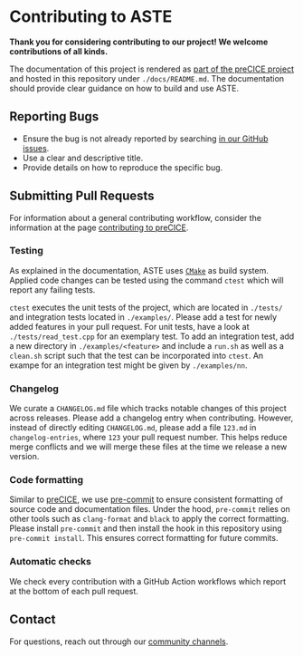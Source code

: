 # Contributing to ASTE

**Thank you for considering contributing to our project! We welcome contributions of all kinds.**

The documentation of this project is rendered as [part of the preCICE project](https://precice.org/tooling-aste.html) and hosted in this repository under `./docs/README.md`. The documentation should provide clear guidance on how to build and use ASTE.

## Reporting Bugs

- Ensure the bug is not already reported by searching [in our GitHub issues](https://github.com/precice/aste/issues).
- Use a clear and descriptive title.
- Provide details on how to reproduce the specific bug.

## Submitting Pull Requests

For information about a general contributing workflow, consider the information at the page [contributing to preCICE](https://precice.org/community-contribute-to-precice.html).

### Testing

As explained in the documentation, ASTE uses [`CMake`](https://cmake.org/) as build system. Applied code changes can be tested using the command `ctest` which will report any failing tests.

`ctest` executes the unit tests of the project, which are located in `./tests/` and integration tests located in `./examples/`. Please add a test for newly added features in your pull request. For unit tests, have a look at `./tests/read_test.cpp` for an exemplary test. To add an integration test, add a new directory in `./examples/<feature>` and include a `run.sh` as well as a `clean.sh` script such that the test can be incorporated into `ctest`. An exampe for an integration test might be given by `./examples/nn`.

### Changelog

We curate a `CHANGELOG.md` file which tracks notable changes of this project across releases. Please add a changelog entry when contributing. However, instead of directly editing `CHANGELOG.md`, please add a file `123.md` in `changelog-entries`, where `123` your pull request number. This helps reduce merge conflicts and we will merge these files at the time we release a new version.

### Code formatting

Similar to [preCICE](https://precice.org/dev-docs-dev-tooling.html#setting-up-pre-commit), we use [pre-commit](https://pre-commit.com/) to ensure consistent formatting of source code and documentation files. Under the hood, `pre-commit` relies on other tools such as `clang-format` and `black` to apply the correct formatting. Please install `pre-commit` and then install the hook in this repository using `pre-commit install`. This ensures correct formatting for future commits.

### Automatic checks

We check every contribution with a GitHub Action workflows which report at the bottom of each pull request.

## Contact

For questions, reach out through our [community channels](https://precice.org/community-channels.html).
